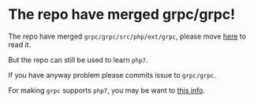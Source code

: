 # The repo have merged grpc/grpc!

The repo have merged `grpc/grpc/src/php/ext/grpc`, please move [here](https://github.com/grpc/grpc/tree/master/src/php) to read it.

But the repo can still be used to learn `php7`.

If you have anyway problem please commits issue to `grpc/grpc`.

For making `grpc` supports `php7`, you may be want to [this info](https://github.com/thinkerou/grpc-php7/issues/4).

